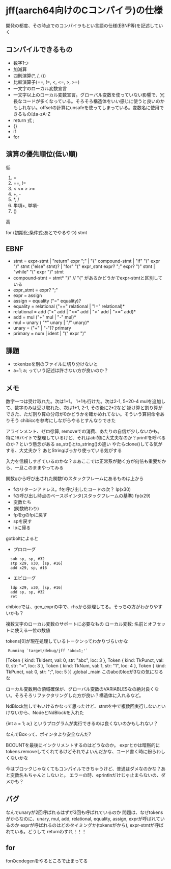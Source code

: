 # jff(aarch64向けのCコンパイラ)の仕様
開発の都度、その時点でのコンパイラもとい言語の仕様(EBNF等)を記述していく

## コンパイルできるもの
- 数字1つ
- 加減算
- 四則演算(*, /, ())
- 比較演算子(==, !=, <, <=, >, >=)
- 一文字のローカル変数宣言
- 一文字以上のローカル変数宣言。グローバル変数を使っていない影響で、冗長なコードが多くなっている。そろそろ構造体をいい感じに使うと良いのかもしれない。offsetの計算にunsafeを使ってしまっている。変数名に使用できるものはa-zA-Z
- return 式 ;
- {}
- if
- for

## 演算の優先順位(低い順)
低
1. =
2. ==, !=
3. < <= > >=
4. +, -
5. *, /
6. 単項+, 単項-
7. ()

高

for (初期化;条件式;あとでやるやつ) stmt

## EBNF
- stmt = expr-stmt | "return" expr ";" | "{" compound-stmt | "if" "(" expr ")" stmt ("else" stmt)? | "for" "(" expr_stmt expr? ";" expr? ")" stmt | "while" "(" expr ")" stmt
- compound-stmt = stmt* "}" // "{" があるかどうかでexpr-stmtと区別している
- expr_stmt = expr? ";"
- expr = assign
- assign = equality ("=" equality)?
- equality = relational ("==" relational | "!=" relational)*
- relational = add ("<" add | "<=" add | ">" add | ">=" add)*
- add = mul ("+" mul | "-" mul)*
- mul = unary ( "\*" unary | "/" unary)*
- unary = ("+" | "-")? primary
- primary = num | ident | "(" expr ")"

## 課題
- tokenizeを別のファイルに切り分けないと
- a=1; a; っていう記述は許さない方が良いのか？

## メモ
数字一つは受け取れた。次は1+1。
1+1も行けた。次は2-1, 5+20-4
mulを追加して、数字のみは受け取れた、次は1+1, 2-1, その後に2*2など
掛け算と割り算ができた、ただ割り算の分母が0かどうかを確かめれてない。そういう算術命令ありそう
chibiccを参考にしながらやるとすんなりできた


アラインメント、ゼロ徐算, removeでの消費、あたりの自信が少しないかも。
特に16バイトで整理しているけど、それはabi的に大丈夫なのか？printfを呼べるのか？という懸念がある
as_str()とto_string()の違い
やたらclone()してる気がする、大丈夫か？
あとStringばっかり使っている気がする


入力を信頼しすぎているのかな？まあここでは正常系が動く方が何倍も重要だから、一旦このままやってみる


関数gから呼び出された関数fのスタックフレームにあるものは上から
- fのリターンアドレス。fを呼び出したコードの次？ lp(x30)
- fの呼び出し時点のベースポインタ(スタックフレームの基準) fp(x29)
- 変数たち
- (関数終わり)
- fpをgのfpに戻す
- spを戻す
- lpに帰る

gotboltによると
- プロローグ
```
  sub sp, sp, #32
  stp x29, x30, [sp, #16]
  add x29, sp, #16
```
- エピローグ
```
  ldp x29, x30, [sp, #16]
  add sp, sp, #32
  ret
```


chibiccでは、gen_exprの中で、rhsから処理してる。そっちの方がわかりやすいかも？


複数文字のローカル変数のサポートに必要なもの
ローカル変数: 名前とオフセットに使える一位の数値


tokens[0]が現在処理しているトークンってわかりづらいかな


     Running `target/debug/jff 'abc=1;'`
[Token { kind: TkIdent, val: 0, str: "abc", loc: 3 }, Token { kind: TkPunct, val: 0, str: "=", loc: 3 }, Token { kind: TkNum, val: 1, str: "1", loc: 4 }, Token { kind: TkPunct, val: 0, str: ";", loc: 5 }]
.global _main
このabcのlocが3なの気になるな

ローカル変数用の領域確保が、グローバル変数のVARIABLESなの絶対良くない。そろそろリファクタリングした方が良い？構造体に入れるなど。

NdBlock無しでもいけるかなって思ったけど、stmtを中で複数回実行しないといけないから、NodeとNdBlockを入れた

{int a = 1; a;} というプログラムが実行できるのは良くないのかもしれない？

なんでBoxって、ポインタより安全なんだ?

BCOUNTを最後にインクリメントするのはどうなのか。
exprとかは暗黙的にtokens.removeしてくれてるけどそれでよいんだかな、コード書く時に紛らわしくないかな

今はブロックじゃなくてもコンパイルできちゃうけど、普通はダメなのかな？あと変数名もちゃんとしないと。
エラーの時、eprintlnだけじゃ止まらないの、ダメかも？

## バグ
なんでunaryが2回呼ばれるはずが3回も呼ばれているのか
問題は、なぜtokensがからなのに、unary, mul, add, relational, equality, assign, exprが呼ばれているのか
exprが呼ばれるのはどのタイミングか(tokensがから), expr-stmtが呼ばれている。どうして
returnわすれ！！！

## for
forのcodegenをやるところで止まってる